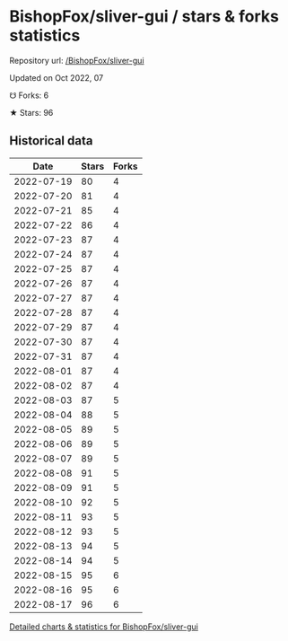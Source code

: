 # BishopFox/sliver-gui / stars & forks statistics

Repository url: [/BishopFox/sliver-gui](https://github.com/BishopFox/sliver-gui)

Updated on Oct 2022, 07

☋ Forks: 6

★ Stars: 96

## Historical data
| Date | Stars | Forks |
|------|-------|-------|
| 2022-07-19 | 80 | 4 | 
| 2022-07-20 | 81 | 4 | 
| 2022-07-21 | 85 | 4 | 
| 2022-07-22 | 86 | 4 | 
| 2022-07-23 | 87 | 4 | 
| 2022-07-24 | 87 | 4 | 
| 2022-07-25 | 87 | 4 | 
| 2022-07-26 | 87 | 4 | 
| 2022-07-27 | 87 | 4 | 
| 2022-07-28 | 87 | 4 | 
| 2022-07-29 | 87 | 4 | 
| 2022-07-30 | 87 | 4 | 
| 2022-07-31 | 87 | 4 | 
| 2022-08-01 | 87 | 4 | 
| 2022-08-02 | 87 | 4 | 
| 2022-08-03 | 87 | 5 | 
| 2022-08-04 | 88 | 5 | 
| 2022-08-05 | 89 | 5 | 
| 2022-08-06 | 89 | 5 | 
| 2022-08-07 | 89 | 5 | 
| 2022-08-08 | 91 | 5 | 
| 2022-08-09 | 91 | 5 | 
| 2022-08-10 | 92 | 5 | 
| 2022-08-11 | 93 | 5 | 
| 2022-08-12 | 93 | 5 | 
| 2022-08-13 | 94 | 5 | 
| 2022-08-14 | 94 | 5 | 
| 2022-08-15 | 95 | 6 | 
| 2022-08-16 | 95 | 6 | 
| 2022-08-17 | 96 | 6 | 


[Detailed charts & statistics for BishopFox/sliver-gui](https://reviewgithub.com/rep/BishopFox/sliver-gui)

